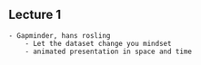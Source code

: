 ## Lecture 1
	- Gapminder, hans rosling
		- Let the dataset change you mindset
		- animated presentation in space and time